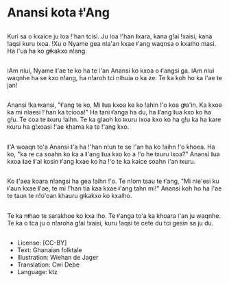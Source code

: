 # Anansi kota ǂ'Ang

##
Kuri sa o kxaice ju ǀoa ǃ'han tcisi. Ju ǀoa ǃ'han ǁxara, kana gǃai ǃxaisi, kana ǃaqsi kuru ǀxoa. ǃXu o Nyame gea nǀa'an kxae ǂ'ang waqnsa o kxaǀho masi. Ha ǀ'ua ha ko gǂkakxo nǃang.

##
ǀAm nǀui, Nyame ǁ'ae te ko ha te ǀ'an Anansi ko kxoa o ǂ'angsi ga. ǀAm nǀui waqnhe ha se kxo nǃang, ha nǃaroh tci nǀhuia o ka ze. Te ka koh ho ka ǀ'ae te jan!

##
Anansi ǃka ǂxansi, "ǂ'ang te ko, Mi ǁua kxoa ke ko ǃahin ǃ'o koa gǂa'in. Ka kxoe ka mi nǀaesi ǃ'han ka tciooa!" Ha tani ǂ’anga ha du, ha ǁ’ang ǁua kxo ko ha gǃu. Te coa te ǂxuru ǃaihn. Te ka gǀaoh ko ǂxuru ǀxoa kxo ko ha gǃu ka ha kare ǂxuru ha gǃxoasi ǃ'ae khama ka te ǃ'ang kxo.

##
ǁ'A woaqn to'a Anansi ǁ'a ha ǃ'han nǃun te se ǃ'an ha ko ǃaihn ǃ'o khoea. Ha ko, "ka re ca soahn ko ka a ǁ'ang ǁua kxo ko a ǃ'o he ǂxuru ǀxoa?" Anansi ǁua kxoa ǁae ǁ'ai kosin ǂ'ang kxae ko ha ǃ'o te ka kaice soahn ǀ'an ǂxuru.

##
Ko ǁ'aea koara nǃangsi ha gea ǃaihn ǃ'o. Te nǃom tsau te ǂ'ang, "Mi nǀe'esi ku ǂ'aun kxae ǁ'ae, te mi ǃ'han tia kaa kxae ǂ'ang tahn mi!" Anansi koh ho ha ǀ'ae te taun te nǃo'oan khauru gǂkakxo ko kxaǀho.

##
Te ka nǂhao te sarakhoe ko kxa ǀho. Te ǂ'anga to'a ka khoara ǀ'an ju waqnhe. Te ka o tca ju o nǃaroha gǃai ǃxaisi, kuru ǃaqsi te cete du tci gesin sa ju du.

##
* License: [CC-BY]
* Text: Ghanaian folktale
* Illustration: Wiehan de Jager
* Translation: Cwi Debe
* Language: ktz
